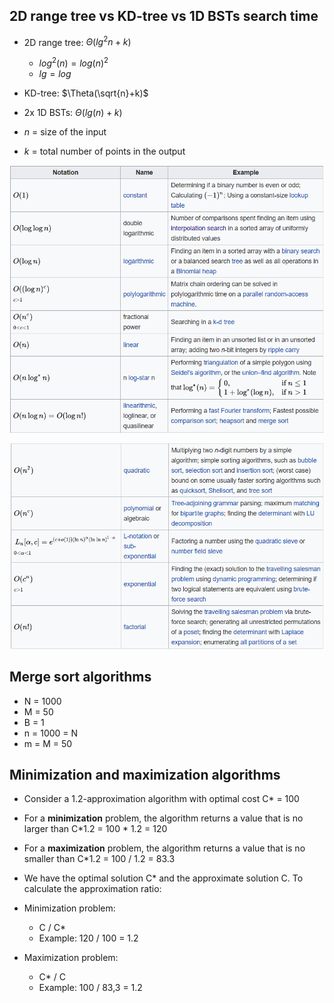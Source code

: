 ## 2D range tree vs KD-tree vs 1D BSTs search time

- 2D range tree: $\Theta(lg^2n+k)$
  - $log^2(n) = log(n)^2$
  - $lg = log$
- KD-tree: $\Theta(\sqrt{n}+k)$

- 2x 1D BSTs: $\Theta(lg(n) + k)$

- $n$ = size of the input
- $k$ = total number of points in the output

![img](2017.assets/image1.png)

![img](2017.assets/image2.png)

## Merge sort algorithms

- N = 1000
- M = 50
- B = 1
- n = 1000 = N
- m = M = 50

## Minimization and maximization algorithms

- Consider a 1.2-approximation algorithm with optimal cost C* = 100
- For a **minimization** problem, the algorithm returns a value that is no larger than C*1.2 = 100 * 1.2 = 120
- For a **maximization** problem, the algorithm returns a value that is no smaller than C*1.2 = 100 / 1.2 = 83.3



- We have the optimal solution C* and the approximate solution C. To calculate the approximation ratio:
- Minimization problem:
  - C / C*
  - Example: 120 / 100 = 1.2
- Maximization problem:
  - C* / C
  - Example: 100 / 83,3 = 1.2


